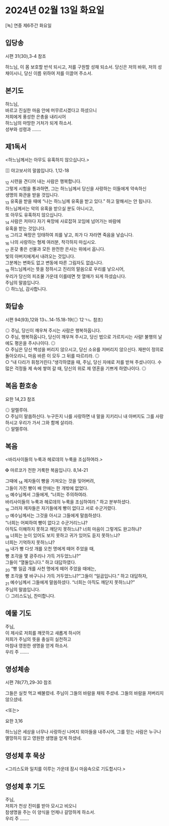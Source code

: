 # 2024년 02월 13일 화요일

[녹] 연중 제6주간 화요일  


## 입당송

시편 31(30),3-4 참조

하느님, 이 몸 보호할 반석 되시고, 저를 구원할 성채 되소서. 당신은 저의 바위, 저의 성채이시니, 당신 이름 위하여 저를 이끌어 주소서.  
  
## 본기도

하느님,  
바르고 진실한 마음 안에 머무르시겠다고 하셨으니  
저희에게 풍성한 은총을 내리시어  
하느님의 마땅한 거처가 되게 하소서.  
성부와 성령과 …….  
  
## 제1독서

<하느님께서는 아무도 유혹하지 않으십니다.>

▥ 야고보서의 말씀입니다. 1,12-18

<sub>12</sub> 시련을 견디어 내는 사람은 행복합니다.  
그렇게 시험을 통과하면, 그는 하느님께서 당신을 사랑하는 이들에게 약속하신  
생명의 화관을 받을 것입니다.  
<sub>13</sub> 유혹을 받을 때에 “나는 하느님께 유혹을 받고 있다.” 하고 말해서는 안 됩니다.  
하느님께서는 악의 유혹을 받으실 분도 아니시고,  
또 아무도 유혹하지 않으십니다.  
<sub>14</sub> 사람은 저마다 자기 욕망에 사로잡혀 꼬임에 넘어가는 바람에  
유혹을 받는 것입니다.  
<sub>15</sub> 그리고 욕망은 잉태하여 죄를 낳고, 죄가 다 자라면 죽음을 낳습니다.  
<sub>16</sub> 나의 사랑하는 형제 여러분, 착각하지 마십시오.  
<sub>17</sub> 온갖 좋은 선물과 모든 완전한 은사는 위에서 옵니다.  
빛의 아버지에게서 내려오는 것입니다.  
그분께는 변화도 없고 변동에 따른 그림자도 없습니다.  
<sub>18</sub> 하느님께서는 뜻을 정하시고 진리의 말씀으로 우리를 낳으시어,  
우리가 당신의 피조물 가운데 이를테면 첫 열매가 되게 하셨습니다.  
주님의 말씀입니다.  
◎ 하느님, 감사합니다.  
  
## 화답송

시편 94(93),12와 13ㄴ.14-15.18-19(◎ 12ㄱㄴ 참조)

◎ 주님, 당신이 깨우쳐 주시는 사람은 행복하옵니다.  
○ 주님, 행복하옵니다, 당신이 깨우쳐 주시고, 당신 법으로 가르치시는 사람! 불행의 날에도 평온을 주시나이다. ◎  
○ 주님은 당신 백성을 버리지 않으시고, 당신 소유를 저버리지 않으신다. 재판이 정의로 돌아오리니, 마음 바른 이 모두 그 뒤를 따르리라. ◎  
○ “내 다리가 휘청거린다.”생각하였을 때, 주님, 당신 자애로 저를 받쳐 주셨나이다. 수많은 걱정들 제 속에 쌓여 갈 때, 당신의 위로 제 영혼을 기쁘게 하였나이다. ◎  
  
## 복음 환호송

요한 14,23 참조

◎ 알렐루야.  
○ 주님이 말씀하신다. 누구든지 나를 사랑하면 내 말을 지키리니 내 아버지도 그를 사랑하시고 우리가 가서 그와 함께 살리라.  
◎ 알렐루야.  
  
## 복음

<바리사이들의 누룩과 헤로데의 누룩을 조심하여라.>

✠ 마르코가 전한 거룩한 복음입니다. 8,14-21

그때에 <sub>14</sub> 제자들이 빵을 가져오는 것을 잊어버려,  
그들이 가진 빵이 배 안에는 한 개밖에 없었다.  
<sub>15</sub> 예수님께서 그들에게, “너희는 주의하여라.  
바리사이들의 누룩과 헤로데의 누룩을 조심하여라.” 하고 분부하셨다.  
<sub>16</sub> 그러자 제자들은 자기들에게 빵이 없다고 서로 수군거렸다.  
<sub>17</sub> 예수님께서는 그것을 아시고 그들에게 말씀하셨다.  
“너희는 어찌하여 빵이 없다고 수군거리느냐?  
아직도 이해하지 못하고 깨닫지 못하느냐? 너희 마음이 그렇게도 완고하냐?  
<sub>18</sub> 너희는 눈이 있어도 보지 못하고 귀가 있어도 듣지 못하느냐?  
너희는 기억하지 못하느냐?  
<sub>19</sub> 내가 빵 다섯 개를 오천 명에게 떼어 주었을 때,  
빵 조각을 몇 광주리나 가득 거두었느냐?”  
그들이 “열둘입니다.” 하고 대답하였다.  
<sub>20</sub> “빵 일곱 개를 사천 명에게 떼어 주었을 때에는,  
빵 조각을 몇 바구니나 가득 거두었느냐?”그들이 “일곱입니다.” 하고 대답하자,  
<sub>21</sub> 예수님께서 그들에게 말씀하셨다. “너희는 아직도 깨닫지 못하느냐?”  
주님의 말씀입니다.  
◎ 그리스도님, 찬미합니다.  
  
## 예물 기도

주님,  
이 제사로 저희를 깨끗하고 새롭게 하시어  
저희가 주님의 뜻을 충실히 실천하고  
마침내 영원한 생명을 얻게 하소서.  
우리 주 …….  
  
## 영성체송

시편 78(77),29-30 참조

그들은 실컷 먹고 배불렀네. 주님이 그들의 바람을 채워 주셨네. 그들의 바람을 저버리지 않으셨네.  
  
<또는>  
  
요한 3,16  
  
하느님은 세상을 너무나 사랑하신 나머지 외아들을 내주시어, 그를 믿는 사람은 누구나 멸망하지 않고 영원한 생명을 얻게 하셨네.  
## 영성체 후 묵상

<그리스도와 일치를 이루는 가운데 잠시 마음속으로 기도합시다.>  
## 영성체 후 기도

주님,  
저희가 천상 진미를 받아 모시고 비오니  
참생명을 주는 이 양식을 언제나 갈망하게 하소서.  
우리 주 …….
